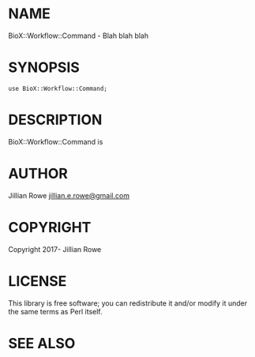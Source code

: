 # NAME

BioX::Workflow::Command - Blah blah blah

# SYNOPSIS

    use BioX::Workflow::Command;

# DESCRIPTION

BioX::Workflow::Command is

# AUTHOR

Jillian Rowe <jillian.e.rowe@gmail.com>

# COPYRIGHT

Copyright 2017- Jillian Rowe

# LICENSE

This library is free software; you can redistribute it and/or modify
it under the same terms as Perl itself.

# SEE ALSO
